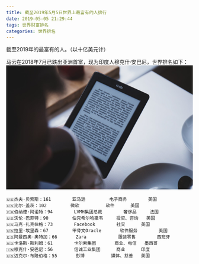 ```yaml
---
title: 截至2019年5月5日世界上最富有的人排行
date: 2019-05-05 21:29:44
tags: 世界财富排名
categories: 世界排名
---
```


截至2019年的最富有的人。（以十亿美元计）

<!-- more -->

马云在2018年7月已跌出亚洲首富，现为印度人穆克什·安巴尼，世界排名如下：
![amazon_kindle](截至2019年5月5日世界上最富有的人排行/kindle.jpeg)

```
🇺🇸杰夫·贝索斯：161		亚马逊			电子商务		美国
🇺🇸比尔·盖茨：102			微软			软件 		美国
🇫🇷伯纳德·阿诺特：94		LVMH集团总裁		奢侈品		法国
🇺🇸沃伦·巴菲特：90			伯克希尔哈撒韦		投资、咨询	美国
🇺🇸马克·扎克伯格：73		Facebook		社交		美国
🇺🇸拉里·埃里森：67			甲骨文Oracle		软件服务		美国
🇪🇸阿曼西奥·奥特加：66		Zara			服装零售		西班牙
🇲🇽卡洛斯·斯利姆：61		卡尔索集团		商业、电信	墨西哥
🇮🇳穆克什·安巴尼：56		信诚工业集团		商业 		印度
🇺🇸迈克尔·布隆伯格：55		彭博			媒体、慈善	美国
```